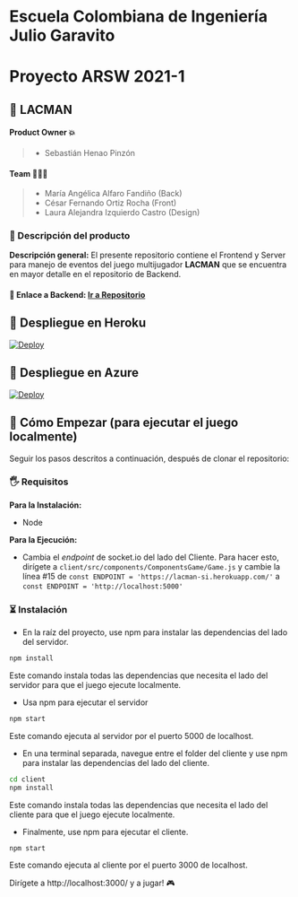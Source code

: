 # Escuela Colombiana de Ingeniería Julio Garavito

# Proyecto ARSW 2021-1

## 📍 LACMAN

#### Product Owner 💥

> - Sebastián Henao Pinzón

#### Team 👤👤👤

> - María Angélica Alfaro Fandiño (Back)
> - César Fernando Ortiz Rocha (Front)
> - Laura Alejandra Izquierdo Castro (Design)

### 🔎 Descripción del producto

**Descripción general:** El presente repositorio contiene el Frontend y Server para manejo de eventos del juego multijugador **LACMAN** que se encuentra en mayor detalle en el repositorio de Backend.

#### 📂 Enlace a Backend: [Ir a Repositorio](https://github.com/Los-Programadoress/ARSW-2-2021-1-PROY)

## 🚀 Despliegue en Heroku

[![Deploy](https://www.herokucdn.com/deploy/button.svg)](https://lacman-si.herokuapp.com)

## 🚀 Despliegue en Azure

[![Deploy](https://aka.ms/deploytoazurebutton)](https://lacmanmultiplayer.azurewebsites.net)

## 🏁 Cómo Empezar (para ejecutar el juego localmente)

Seguir los pasos descritos a continuación, después de clonar el repositorio:

### 🖐 Requisitos

**Para la Instalación:**

- Node

**Para la Ejecución:**

- Cambia el *endpoint* de socket.io del lado del Cliente. Para hacer esto, dirígete a `client/src/components/ComponentsGame/Game.js` y cambie la línea #15 de `const ENDPOINT = 'https://lacman-si.herokuapp.com/'` a `const ENDPOINT = 'http://localhost:5000'`

### ⏳ Instalación

- En la raíz del proyecto, use npm para instalar las dependencias del lado del servidor.

```bash
npm install
```

Este comando instala todas las dependencias que necesita el lado del servidor para que el juego ejecute localmente.

- Usa npm para ejecutar el servidor

```bash
npm start
```

Este comando ejecuta al servidor por el puerto 5000 de localhost.

- En una terminal separada, navegue entre el folder del cliente y use npm para instalar las dependencias del lado del cliente.
 
```bash
cd client
npm install
```

Este comando instala todas las dependencias que necesita el lado del cliente para que el juego ejecute localmente.

- Finalmente, use npm para ejecutar el cliente.

```bash
npm start
```

Este comando ejecuta al cliente por el puerto 3000 de localhost.

Dirígete a http://localhost:3000/ y a jugar! 🎮
